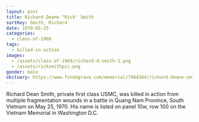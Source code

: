 ```yaml
---
layout: post
title: Richard Deane "Rick" Smith
sortKey: Smith, Richard
date: 1970-05-25
categories:
  - class-of-1969
tags:
  - killed-in-action
images:
  - /assets/class-of-1969/richard-d-smith-1.png
  - /assets/ricksmithpic.png
gender: male
obituary: https://www.findagrave.com/memorial/7964364/richard-deane-smith
---
```

Richard Dean Smith, private first class USMC, was killed in action from multiple fragmentation wounds in a battle in Quang Nam Province, South Vietnam on May 25, 1970. His name is listed on panel 10w, row 100 on the Vietnam Memorial in Washington D.C.
